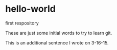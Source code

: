 # hello-world
first respository

These are just some initial words to try to learn git.

This is an additional sentence I wrote on 3-16-15.
